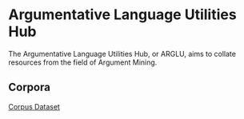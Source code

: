 # Argumentative Language Utilities Hub
The Argumentative Language Utilities Hub, or ARGLU, aims to collate resources from the field of Argument Mining. 

## Corpora
[Corpus Dataset](https://docs.google.com/spreadsheets/d/1Wr7GalgRuXq_9JeVqqHRUY4BbUXbh3csB-BHozUm9YU/edit?usp=drive_link)
